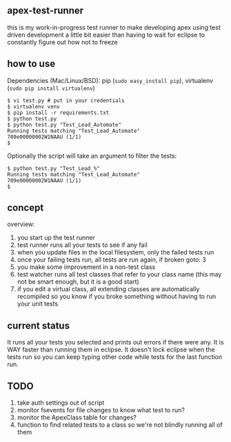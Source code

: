 apex-test-runner
----------------

this is my work-in-progress test runner to make developing apex
using test driven development a little bit easier than having
to wait for eclipse to constantly figure out how not to freeze


how to use
----------

Dependencies (Mac/Linux/BSD):  pip (`sudo easy_install pip`), virtualenv (`sudo pip install virtualenv`)

    $ vi test.py # put in your credentials
    $ virtualenv venv
    $ pip install -r requirements.txt
    $ python test.py
    $ python test.py "Test_Lead_Automate"
    Running tests matching "Test_Lead_Automate"
    709e00000002W1NAAU (1/1)
    $ 

 Optionally the script will take an argument to filter the tests:

    $ python test.py "Test_Lead_%"
    Running tests matching "Test_Lead_Automate"
    709e00000002W1NAAU (1/1)
    $
    

concept
-------

overview:

1.  you start up the test runner
2.  test runner runs all your tests to see if any fail
3.  when you update files in the local filesystem, only the failed tests run
4.  once your failing tests run, all tests are run again, if broken goto: 3
5.  you make some improvement in a non-test class
6.  test watcher runs all test classes that refer to your class name
    (this may not be smart enough, but it is a good start)
7.  if you edit a virtual class, all extending classes are automatically
    recompiled so you know if you broke something without having to
    run your unit tests


current status
--------------

It runs all your tests you selected and prints out errors if there were any.
It is WAY faster than running them in eclipse.
It doesn't lock eclipse when the tests run so you can keep typing other code while tests for the last function run.

TODO
----

1. take auth settings out of script
1. monitor fsevents for file changes to know what test to run?
1. monitor the ApexClass table for changes?
1. function to find related tests to a class so we're not blindly running all of them
